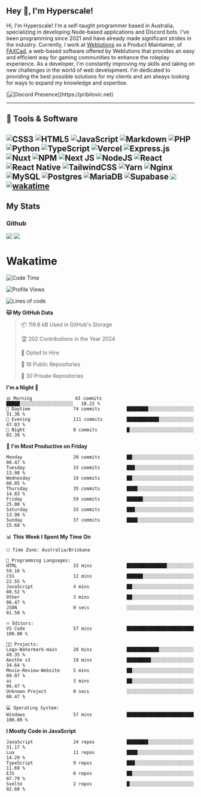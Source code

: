 ## Hey 👋, I'm Hyperscale!

Hi, I'm Hyperscale! I'm a self-taught programmer based in Australia, specializing in developing Node-based applications and Discord bots. I've been programming since 2021 and have already made significant strides in the industry. Currently, I work at [Weblutions](https://weblutions.com) as a Product Maintainer, of [FAXCad](https://weblutions.com/store/faxcad), a web-based software offered by Weblutions that provides an easy and efficient way for gaming communities to enhance the roleplay experience. As a developer, I'm constantly improving my skills and taking on new challenges in the world of web development. I'm dedicated to providing the best possible solutions for my clients and am always looking for ways to expand my knowledge and expertise.

[![Discord Presence](https://lanyard.cnrad.dev/api/906061699562475581?=idleMessage=:Just%Chillin%With%My%Kangaroo!)](https://pribilovic.net)

<p align="center">
<a href="https://github.com/Hyperscale1">
</a>
</p>

---
## 🔧 Tools & Software

![CSS3](https://img.shields.io/badge/css3-%231572B6.svg?style=for-the-badge&logo=css3&logoColor=white) ![HTML5](https://img.shields.io/badge/html5-%23E34F26.svg?style=for-the-badge&logo=html5&logoColor=white) ![JavaScript](https://img.shields.io/badge/javascript-%23323330.svg?style=for-the-badge&logo=javascript&logoColor=%23F7DF1E)  ![Markdown](https://img.shields.io/badge/markdown-%23000000.svg?style=for-the-badge&logo=markdown&logoColor=white) ![PHP](https://img.shields.io/badge/php-%23777BB4.svg?style=for-the-badge&logo=php&logoColor=white) ![Python](https://img.shields.io/badge/python-3670A0?style=for-the-badge&logo=python&logoColor=ffdd54) ![TypeScript](https://img.shields.io/badge/typescript-%23007ACC.svg?style=for-the-badge&logo=typescript&logoColor=white) ![Vercel](https://img.shields.io/badge/vercel-%23000000.svg?style=for-the-badge&logo=vercel&logoColor=white) ![Express.js](https://img.shields.io/badge/express.js-%23404d59.svg?style=for-the-badge&logo=express&logoColor=%2361DAFB) ![Nuxt](https://img.shields.io/badge/Nuxt-%23404d59.svg?style=for-the-badge&logo=nuxtdotjs&logoColor=%02dc82)  ![NPM](https://img.shields.io/badge/NPM-%23000000.svg?style=for-the-badge&logo=npm&logoColor=white) ![Next JS](https://img.shields.io/badge/Next-black?style=for-the-badge&logo=next.js&logoColor=white) ![NodeJS](https://img.shields.io/badge/node.js-6DA55F?style=for-the-badge&logo=node.js&logoColor=white) ![React](https://img.shields.io/badge/react-%2320232a.svg?style=for-the-badge&logo=react&logoColor=%2361DAFB) ![React Native](https://img.shields.io/badge/react_native-%2320232a.svg?style=for-the-badge&logo=react&logoColor=%2361DAFB) ![TailwindCSS](https://img.shields.io/badge/tailwindcss-%2338B2AC.svg?style=for-the-badge&logo=tailwind-css&logoColor=white) ![Yarn](https://img.shields.io/badge/yarn-%232C8EBB.svg?style=for-the-badge&logo=yarn&logoColor=white) ![Nginx](https://img.shields.io/badge/nginx-%23009639.svg?style=for-the-badge&logo=nginx&logoColor=white) ![MySQL](https://img.shields.io/badge/mysql-%2300f.svg?style=for-the-badge&logo=mysql&logoColor=white) ![Postgres](https://img.shields.io/badge/postgres-%23316192.svg?style=for-the-badge&logo=postgresql&logoColor=white) ![MariaDB](https://img.shields.io/badge/mariadb-%23316192.svg?style=for-the-badge&logo=mariadb&logoColor=white) ![Supabase](https://img.shields.io/badge/Supabase-3ECF8E?style=for-the-badge&logo=supabase&logoColor=white) ![](https://img.shields.io/badge/Ubuntu-E95420?style=for-the-badge&logo=ubuntu&logoColor=white) [![wakatime](https://wakatime.com/badge/user/6e098b16-30e8-493e-bf77-598fafbb912d.svg?style=for-the-badge)](https://wakatime.com/@6e098b16-30e8-493e-bf77-598fafbb912d) 
---
## My Stats

### Github
![](https://github-readme-stats.vercel.app/api?username=Hyperscale1&theme=blue-green)
![](https://github-readme-stats.vercel.app/api/top-langs/?username=Hyperscale1&theme=blue-green)

# Wakatime
<!--START_SECTION:waka-->
![Code Time](http://img.shields.io/badge/Code%20Time-853%20hrs%2020%20mins-blue)

![Profile Views](http://img.shields.io/badge/Profile%20Views-0-blue)

![Lines of code](https://img.shields.io/badge/From%20Hello%20World%20I%27ve%20Written-494.1%20thousand%20lines%20of%20code-blue)

**🐱 My GitHub Data** 

> 📦 119.8 kB Used in GitHub's Storage 
 > 
> 🏆 202 Contributions in the Year 2024
 > 
> 💼 Opted to Hire
 > 
> 📜 19 Public Repositories 
 > 
> 🔑 30 Private Repositories 
 > 
**I'm a Night 🦉** 

```text
🌞 Morning                43 commits          █████░░░░░░░░░░░░░░░░░░░░   18.22 % 
🌆 Daytime                74 commits          ████████░░░░░░░░░░░░░░░░░   31.36 % 
🌃 Evening                111 commits         ████████████░░░░░░░░░░░░░   47.03 % 
🌙 Night                  8 commits           █░░░░░░░░░░░░░░░░░░░░░░░░   03.39 % 
```
📅 **I'm Most Productive on Friday** 

```text
Monday                   20 commits          ██░░░░░░░░░░░░░░░░░░░░░░░   08.47 % 
Tuesday                  33 commits          ███░░░░░░░░░░░░░░░░░░░░░░   13.98 % 
Wednesday                19 commits          ██░░░░░░░░░░░░░░░░░░░░░░░   08.05 % 
Thursday                 35 commits          ████░░░░░░░░░░░░░░░░░░░░░   14.83 % 
Friday                   59 commits          ██████░░░░░░░░░░░░░░░░░░░   25.00 % 
Saturday                 33 commits          ███░░░░░░░░░░░░░░░░░░░░░░   13.98 % 
Sunday                   37 commits          ████░░░░░░░░░░░░░░░░░░░░░   15.68 % 
```


📊 **This Week I Spent My Time On** 

```text
🕑︎ Time Zone: Australia/Brisbane

💬 Programming Languages: 
HTML                     33 mins             ███████████████░░░░░░░░░░   59.16 % 
CSS                      12 mins             ██████░░░░░░░░░░░░░░░░░░░   22.55 % 
JavaScript               4 mins              ██░░░░░░░░░░░░░░░░░░░░░░░   08.52 % 
Other                    3 mins              ██░░░░░░░░░░░░░░░░░░░░░░░   06.47 % 
JSON                     0 secs              ░░░░░░░░░░░░░░░░░░░░░░░░░   01.50 % 

🔥 Editors: 
VS Code                  57 mins             █████████████████████████   100.00 % 

🐱‍💻 Projects: 
Logo-Watermark-main      28 mins             ████████████░░░░░░░░░░░░░   49.35 % 
Aesthe v3                19 mins             █████████░░░░░░░░░░░░░░░░   34.64 % 
Movie-Review-Website     5 mins              ██░░░░░░░░░░░░░░░░░░░░░░░   09.07 % 
ai                       3 mins              ██░░░░░░░░░░░░░░░░░░░░░░░   06.47 % 
Unknown Project          0 secs              ░░░░░░░░░░░░░░░░░░░░░░░░░   00.47 % 

💻 Operating System: 
Windows                  57 mins             █████████████████████████   100.00 % 
```

**I Mostly Code in JavaScript** 

```text
JavaScript               24 repos            ████████░░░░░░░░░░░░░░░░░   31.17 % 
Lua                      11 repos            ████░░░░░░░░░░░░░░░░░░░░░   14.29 % 
TypeScript               9 repos             ███░░░░░░░░░░░░░░░░░░░░░░   11.69 % 
EJS                      6 repos             ██░░░░░░░░░░░░░░░░░░░░░░░   07.79 % 
Svelte                   2 repos             █░░░░░░░░░░░░░░░░░░░░░░░░   02.60 % 
```




<!--END_SECTION:waka-->
